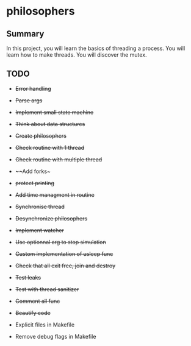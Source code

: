 # philosophers

## Summary
In this project, you will learn the basics of threading a process. You will learn how to make threads. You will discover the mutex.

## TODO

- ~~Error handling~~
- ~~Parse args~~
- ~~Implement small state machine~~
- ~~Think about data structures~~
- ~~Create philosophers~~
- ~~Check routine with 1 thread~~
- ~~Check routine with multiple thread~~
- ~~Add forks~
- ~~protect printing~~
- ~~Add time managment in routine~~
- ~~Synchronise thread~~
- ~~Desynchronize philosophers~~
- ~~Implement watcher~~
- ~~Use optionnal arg to stop simulation~~
- ~~Custom implementation of usleep func~~
- ~~Check that all exit free, join and destroy~~

- ~~Test leaks~~
- ~~Test with thread sanitizer~~
- ~~Comment all func~~
- ~~Beautify code~~

- Explicit files in Makefile
- Remove debug flags in Makefile
